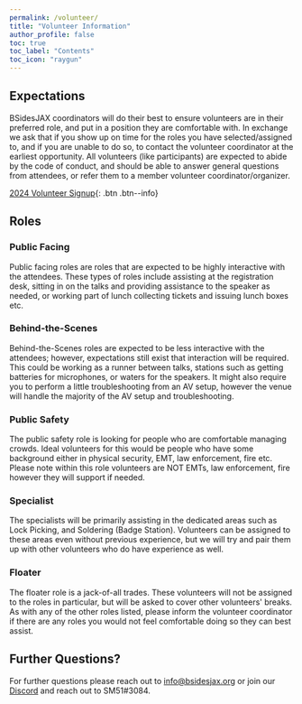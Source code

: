 ```yaml
---
permalink: /volunteer/
title: "Volunteer Information"
author_profile: false
toc: true
toc_label: "Contents"
toc_icon: "raygun"
---
```


## Expectations

BSidesJAX coordinators will do their best to ensure volunteers are in their preferred role, and put in a position they are comfortable with. In exchange we ask that if you show up on time for the roles you have selected/assigned to, and if you are unable to do so, to contact the volunteer coordinator at the earliest opportunity. All volunteers (like participants) are expected to abide by the code of conduct, and should be able to answer general questions from attendees, or refer them to a member volunteer coordinator/organizer.

[2024 Volunteer Signup](https://docs.google.com/forms/d/e/1FAIpQLSd7VYu7Z7xdBM7VG45b5HrLm8dQUarm4PiAP3bXaGR9sZbA2w/viewform){: .btn .btn--info}

## Roles

### Public Facing

Public facing roles are roles that are expected to be highly interactive with the attendees. These types of roles include assisting at the registration desk, sitting in on the talks and providing assistance to the speaker as needed, or working part of lunch collecting tickets and issuing lunch boxes etc. 

### Behind-the-Scenes

Behind-the-Scenes roles are expected to be less interactive with the attendees; however, expectations still exist that interaction will be required. This could be working as a runner between talks, stations such as getting batteries for microphones, or waters for the speakers. It might also require you to perform a little troubleshooting from an AV setup, however the venue will handle the majority of the AV setup and troubleshooting.

### Public Safety

The public safety role is looking for people who are comfortable managing crowds. Ideal volunteers for this would be people who have some background either in physical security, EMT, law enforcement, fire etc. Please note within this role volunteers are NOT EMTs, law enforcement, fire however they will support if needed.

### Specialist

The specialists will be primarily assisting in the dedicated areas such as Lock Picking, and Soldering (Badge Station). Volunteers can be assigned to these areas even without previous experience, but we will try and pair them up with other volunteers who do have experience as well.

### Floater

The floater role is a jack-of-all trades. These volunteers will not be assigned to the roles in particular, but will be asked to cover other volunteers' breaks. As with any of the other roles listed, please inform the volunteer coordinator if there are any roles you would not feel comfortable doing so they can best assist.

## Further Questions?

For further questions please reach out to [info@bsidesjax.org](mailto:info@bsidesjax.org) or join our [Discord](https://discord.gg/rcGFSgyKdY) and reach out to SM51#3084.
